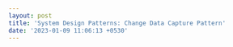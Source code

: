 ```yaml
---
layout: post
title: 'System Design Patterns: Change Data Capture Pattern'
date: '2023-01-09 11:06:13 +0530'
---
```

